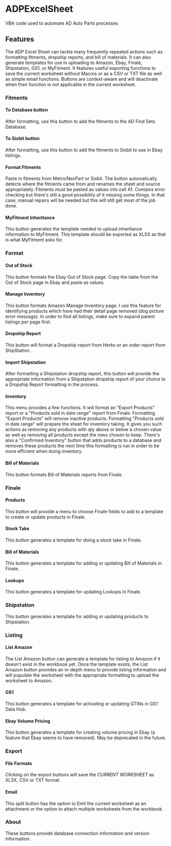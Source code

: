 # ADPExcelSheet
VBA code used to automate AD Auto Parts processes
## Features
The ADP Excel Sheet can tackle many frequently repeated actions such as formatting fitments, dropship reports, and bill of materials. It can also generate templates for use in uploading to Amazon, Ebay, Finale, Shipstation, GS1, or MyFitment. It features useful exporting functions to save the current worksheet without Macros or as a CSV or TXT file as well as simple email functions.
Buttons are context-aware and will deactivate when their function is not applicable in the current worksheet.
### Fitments
#### To Database button
After formatting, use this button to add the fitments to the AD Find Sets Database.
#### To Sixbit button
After formatting, use this button to add the fitments to Sixbit to use in Ebay listings.
#### Format Fitments
Paste in fitments from Metro/NexPart or Sixbit. The button automatically detects where the fitments came from and renames the sheet and source appropriately. Fitments must be pasted as values into cell A1. Contains error checking but there's still a good possibility of it missing some things. In that case, manual repairs will be needed but this will still get most of the job done.
#### MyFitment Inheritance
This button generates the template needed to upload inheritance information to MyFitment. This template should be exported as XLSX as that is what MyFitment asks for.
### Format
#### Out of Stock
This button formats the Ebay Out of Stock page. Copy the table from the Out of Stock page in Ebay and paste as values.
#### Manage Inventory
This button formats Amazon Manage Inventory page. I use this feature for identifying products which have had their detail page removed (dog picture error message). In order to find all listings, make sure to expand parent listings per page first.
#### Dropship Report
This button will format a Dropship report from Herko or an order report from ShipStation.
#### Import Shipstation
After formatting a Shipstation dropship report, this button will provide the appropriate information from a Shipstation dropship report of your choice to a Dropship Report formatting in the process.
#### Inventory
This menu provides a few functions. It will format an "Export Products" report or a "Products sold in date range" report from Finale. Formatting "Export Products" will remove inactive products. Formatting "Products sold in date range" will prepare the sheet for inventory taking. It gives you such actions as removing any products with qty above or below a chosen value as well as removing all products except the rows chosen to keep. There's also a "Confirmed Inventory" button that adds products to a database and removes these products the next time this formatting is run in order to be more efficient when doing inventory.
#### Bill of Materials
This button formats Bill of Materials reports from Finale.
### Finale
#### Products
This button will provide a menu to choose Finale fields to add to a template to create or update products in Finale.
#### Stock Take
This button generates a template for doing a stock take in Finale.
#### Bill of Materials
This button generates a template for adding or updating Bill of Materials in Finale.
#### Lookups
This button generates a template for updating Lookups in Finale.
### Shipstation
This button generates a template for adding or updating products to Shipstation.
### Listing
#### List Amazon
The List Amazon button can generate a template for listing to Amazon if it doesn't exist in the workbook yet. Once the template exists, the List Amazon button provides an in-depth menu to provide listing information and will populate the worksheet with the appropriate formatting to upload the worksheet to Amazon.
#### GS1
This button generates a template for activating or updating GTINs in GS1 Data Hub.
#### Ebay Volume Pricing
This button generates a template for creating volume pricing in Ebay (a feature that Ebay seems to have removed). May be deprecated in the future.
### Export
#### File Formats
Clicking on the export buttons will save the *CURRENT WORKSHEET* as XLSX, CSV or TXT format.
#### Email
This split button has the option to Emil the current worksheet as an attachment or the option to attach multiple worksheets from the workbook.
### About
These buttons provide database connection information and version information.
